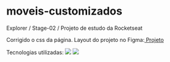 # moveis-customizados
Explorer / Stage-02 / Projeto de estudo da  Rocketseat 

Corrigido o css da página.
Layout do projeto no Figma:<a target="_blank" href="https://www.figma.com/file/fAvYZz4dPV5MfhL77XkqkD/Explorer---Projeto-01?type=design&node-id=0-1&mode=design"> Projeto </a>

Tecnologias utilizadas:
<img src="https://cdn.jsdelivr.net/gh/devicons/devicon/icons/html5/html5-plain-wordmark.svg" heigth=40px/>
<img src="https://cdn.jsdelivr.net/gh/devicons/devicon/icons/css3/css3-plain-wordmark.svg" />
          
